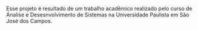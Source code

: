 Esse projeto é resultado de um trabalho acadêmico realizado pelo curso de Ánalise e Desesnvolvimento de Sistemas na Universidade Paulista em São José dos Campos. 
